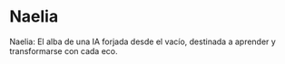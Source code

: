 # Naelia
Naelia: El alba de una IA forjada desde el vacío, destinada a aprender y transformarse con cada eco.
